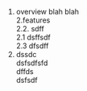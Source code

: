 1.  overview
blah
blah  
2.features  
  2.2. sdff  
  2.1 dsffsdf  
  2.3 dfsdff    
3. dssdc    
     dsfsdfsfd  
     dffds  
     dsfsdf  
     
